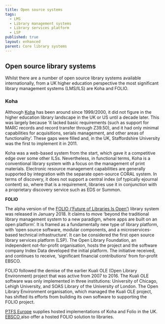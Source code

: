 ```yaml
---
title: Open source systems
tags:
  - LMS
  - Library management systems
  - Library services platform
  - LSP
published: true
layout: enhanced
parent: Core library systems
---
```

## **Open source library systems**

Whilst there are a number of open source library systems available internationally, from a UK higher education perspective the most significant library management systems (LMS/ILS) are Koha and FOLIO.

### Koha

Although [Koha](<>) has been around since 1999/2000, it did not figure in the higher education library landscape in the UK or US until a decade later. This was largely because ‘it lacked basic requirements (such as support for MARC records and record transfer through Z39.50), and it had only minimal capabilities for acquisitions, serials management, and other areas of functionality’. These gaps were filled and, in the UK, Staffordshire University was the first to implement it in 2011.

Koha was a web-based system from the start, which gave it a competitive edge over some other ILSs. Nevertheless, in functional terms, Koha is a conventional library system with a focus on the management of print materials. Electronic resource management capabilities are generally supported by integration with the separate open-source CORAL system. In terms of discovery, it does not support a central index (of typically ejournal content) so, where that is a requirement, libraries use it in conjunction with a proprietary discovery service such as EDS or Summon.

**FOLIO**

The alpha version of the [FOLIO (‘Future of Libraries Is Open’)](<>) library system was released in January 2018. It claims to move ‘beyond the traditional library management system to a new paradigm, where apps are built on an open platform’. It is framed as a fundamentally new type of library platform, with ‘open source software, modular components, and a microservices-based technical infrastructure’. It can be considered the first open source library services platform (LSP). The Open Library Foundation, an independent not-for-profit organisation, hosts the project and the software company Index Data developed the initial platform. The initiative received, and continues to receive, ‘significant financial contributions’ from for-profit EBSCO.

FOLIO followed the demise of the earlier Kuali OLE (Open Library Environment) project that was active from 2007 to 2016. The Kuali OLE software was only implemented in three institutions: University of Chicago, Lehigh University, and SOAS Library of the University of London. The Open Library Environment organisation, which managed the Kuali OLE project, has shifted its efforts from building its own software to supporting the FOLIO project.

[PTFS Europe](<>) supplies hosted implementations of Koha and Folio in the UK. [EBSCO ](<>)also offer a hosted FOLIO solution to libraries.
